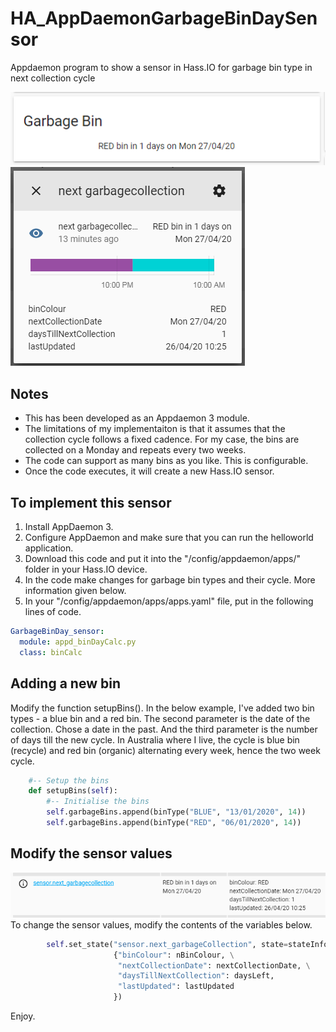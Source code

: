 # HA_AppDaemonGarbageBinDaySensor
Appdaemon program to show a sensor in Hass.IO for garbage bin type in next collection cycle

![Image of Tile](https://github.com/CheongKoo/HA_AppDaemonGarbageBinDaySensor/blob/master/img/GarbageBinTile.png)
![Image of popup](https://github.com/CheongKoo/HA_AppDaemonGarbageBinDaySensor/blob/master/img/Garbage%20Bin%20sensor%20details%20popup.png)

## Notes
* This has been developed as an Appdaemon 3 module. 
* The limitations of my implementaiton is that it assumes that the collection cycle follows a fixed cadence. For my case, the bins are collected on a Monday and repeats every two weeks.
* The code can support as many bins as you like. This is configurable.
* Once the code executes, it will create a new Hass.IO sensor.

## To implement this sensor
1. Install AppDaemon 3.
2. Configure AppDaemon and make sure that you can run the helloworld application.
3. Download this code and put it into the "/config/appdaemon/apps/" folder in your Hass.IO device.
4. In the code make changes for garbage bin types and their cycle. More information given below.
5. In your "/config/appdaemon/apps/apps.yaml" file, put in the following lines of code.
```yaml
GarbageBinDay_sensor:
  module: appd_binDayCalc.py
  class: binCalc
```
## Adding a new bin
Modify the function setupBins(). In the below example, I've added two bin types - a blue bin and a red bin. The second parameter is the date of the collection. Chose a date in the past. And the third parameter is the number of days till the new cycle. In Australia where I live, the cycle is blue bin (recycle) and red bin (organic) alternating every week, hence the two week cycle.
```python
    #-- Setup the bins
    def setupBins(self):
        #-- Initialise the bins
        self.garbageBins.append(binType("BLUE", "13/01/2020", 14))
        self.garbageBins.append(binType("RED", "06/01/2020", 14))
```

## Modify the sensor values
![Image of sensor values](https://github.com/CheongKoo/HA_AppDaemonGarbageBinDaySensor/blob/master/img/Garbage%20Bin%20sensor%20details.png) 
To change the sensor values, modify the contents of the variables below.

``` python
        self.set_state("sensor.next_garbageCollection", state=stateInfo, attributes=\
                       {"binColour": nBinColour, \
                        "nextCollectionDate": nextCollectionDate, \
                        "daysTillNextCollection": daysLeft,
                        "lastUpdated": lastUpdated
                       })
```

Enjoy.
